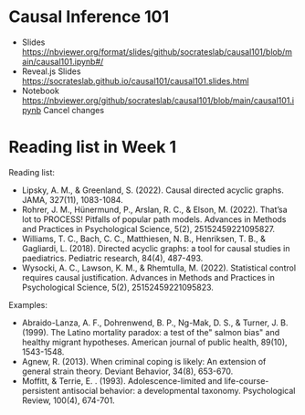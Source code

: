 # Causal Inference 101


- Slides https://nbviewer.org/format/slides/github/socrateslab/causal101/blob/main/causal101.ipynb#/
- Reveal.js Slides https://socrateslab.github.io/causal101/causal101.slides.html
- Notebook https://nbviewer.org/github/socrateslab/causal101/blob/main/causal101.ipynb
Cancel changes

# Reading list in Week 1

Reading list:
- Lipsky, A. M., & Greenland, S. (2022). Causal directed acyclic graphs. JAMA, 327(11), 1083-1084.
- Rohrer, J. M., Hünermund, P., Arslan, R. C., & Elson, M. (2022). That’sa lot to PROCESS! Pitfalls of popular path models. Advances in Methods and Practices in Psychological Science, 5(2), 25152459221095827.
- Williams, T. C., Bach, C. C., Matthiesen, N. B., Henriksen, T. B., & Gagliardi, L. (2018). Directed acyclic graphs: a tool for causal studies in paediatrics. Pediatric research, 84(4), 487-493.
- Wysocki, A. C., Lawson, K. M., & Rhemtulla, M. (2022). Statistical control requires causal justification. Advances in Methods and Practices in Psychological Science, 5(2), 25152459221095823.

Examples:
- Abraido-Lanza, A. F., Dohrenwend, B. P., Ng-Mak, D. S., & Turner, J. B. (1999). The Latino mortality paradox: a test of the" salmon bias" and healthy migrant hypotheses. American journal of public health, 89(10), 1543-1548.
- Agnew, R. (2013). When criminal coping is likely: An extension of general strain theory. Deviant Behavior, 34(8), 653-670.
- Moffitt, &  Terrie, E. . (1993). Adolescence-limited and life-course-persistent antisocial behavior: a developmental taxonomy. Psychological Review, 100(4), 674-701.
